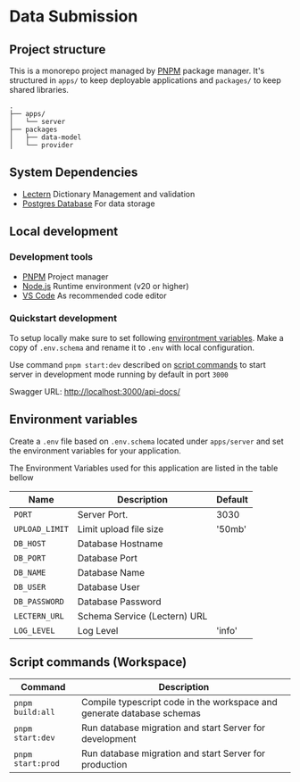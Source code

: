 # Data Submission

## Project structure

This is a monorepo project managed by [PNPM](https://pnpm.io/) package manager. It's structured in `apps/` to keep deployable applications and `packages/` to keep shared libraries.

```
.
├── apps/
│   └── server
├── packages
│   ├── data-model
│   └── provider
```

## System Dependencies

- [Lectern](https://github.com/overture-stack/lectern) Dictionary Management and validation
- [Postgres Database](https://www.postgresql.org/) For data storage

## Local development

### Development tools

- [PNPM](https://pnpm.io/) Project manager
- [Node.js](https://nodejs.org/en) Runtime environment (v20 or higher)
- [VS Code](https://code.visualstudio.com/) As recommended code editor

### Quickstart development

To setup locally make sure to set following [environtment variables](#environment-variables). Make a copy of `.env.schema` and rename it to `.env` with local configuration.

Use command `pnpm start:dev` described on [script commands](#script-commands-workspace) to start server in development mode running by default in port `3000`

Swagger URL: [http://localhost:3000/api-docs/](http://localhost:3000/api-docs/)

## Environment variables

Create a `.env` file based on `.env.schema` located under `apps/server` and set the environment variables for your application.

The Environment Variables used for this application are listed in the table bellow

| Name           | Description                  | Default |
| -------------- | ---------------------------- | ------- |
| `PORT`         | Server Port.                 | 3030    |
| `UPLOAD_LIMIT` | Limit upload file size       | '50mb'  |
| `DB_HOST`      | Database Hostname            |         |
| `DB_PORT`      | Database Port                |         |
| `DB_NAME`      | Database Name                |         |
| `DB_USER`      | Database User                |         |
| `DB_PASSWORD`  | Database Password            |         |
| `LECTERN_URL`  | Schema Service (Lectern) URL |         |
| `LOG_LEVEL`    | Log Level                    | 'info'  |

## Script commands (Workspace)

| Command           | Description                                                            |
| ----------------- | ---------------------------------------------------------------------- |
| `pnpm build:all`  | Compile typescript code in the workspace and generate database schemas |
| `pnpm start:dev`  | Run database migration and start Server for development                |
| `pnpm start:prod` | Run database migration and start Server for production                 |
